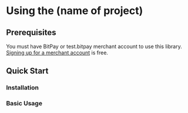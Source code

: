 # Using the (name of project)


## Prerequisites
You must have BitPay or test.bitpay merchant account to use this library. [Signing up for a merchant account](https://bitpay.com/start) is free.


## Quick Start
### Installation



### Basic Usage

